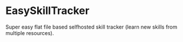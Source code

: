 # EasySkillTracker
Super easy flat file based selfhosted skill tracker (learn new skills from multiple resources).
